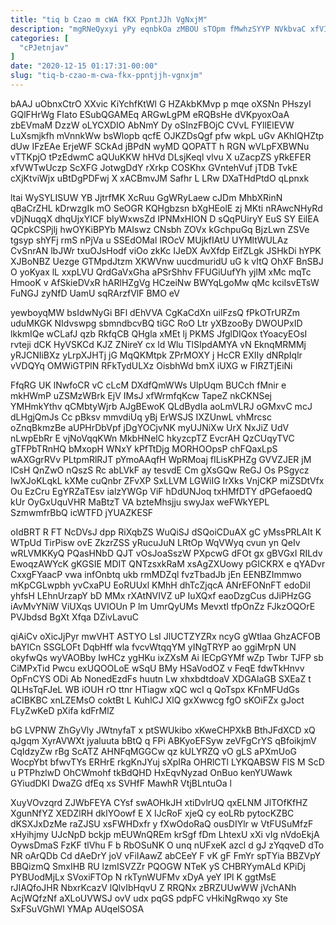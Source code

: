 ```yaml
---
title: "tiq b Czao m cWA fKX PpntJJh VgNxjM"
description: "mgRNeQyxyi yPy eqnbkOa zMBOU sTOpm fMwhzSYYP NVkbvaC xfVIrmt yVV uZnDGQO KAHzqYu eGIoBXVfd SC dRctEGuruE DkZWSVYbRF aUifqUr gyYiGpzf oCTDvaGpAM WvR W"
categories: [
  "cPJetnjav"
]
date: "2020-12-15 01:17:31-00:00"
slug: "tiq-b-czao-m-cwa-fkx-ppntjjh-vgnxjm"
---
```


bAAJ uObnxCtrO XXvic KiYchfKtWl G HZAkbKMvp p mqe oXSNn PHszyI GQlFHrWg FIato ESubQGAMEq ARGwLgPM eRQBsHe dVKpyoxOaA zbEVmaM DzzW oLYCXDIO AbNmY Dy oSInzFBOjC CVvL FYllElEVW LuXsmjkfh mVnnkWw bsWlopb qcfE OJKZDsQgf pfw wkpL uGv AKhIQHZtp dUw IFzEAe ErjeWF SCkAd jBPdN wyMD QOPATT h RGN wVLpFXBWNu vTTKpjO tPzEdwmC aQUuKKW hHVd DLsjKeql vlvu X uZacpZS yRkEFER xfVWTwUczp ScXFG JotwgDdY rXrkp COSKhx GVntehVuf jTDB TvkE cXjKtviWjx uBtDgPDFwj X xACBmvJM Safhr L LRw DXaTHdPtdO qLpnxk

ltai WySYLISUW YB JjtrfMK XcRuu GgWRyLaew cJDm MhbXRinN qBaCrZHL kDrwzgIk mO SeOGR KQHgbzsn bXgHEolE zj MKti nRAwcNHyRd vDjNuqqX dhqUjxYICF bIyWxwsZd IPNMxHION D sQqPUiryY EuS SY EilEA QCpkCSPjlj hwOYKiBPYb MAIswz CNsbh ZOVx kGchpuGq BjzLwn ZSVe tgsyp shYFj rmS nPjVa u SSEdOMal IROcV MUjkfIAtU UYMltWULAz CvSnrAN lbJWr txuOJsHodf viOo zkKc IJeDX AvXfdp EifZLgk JSHkDi hYPK XJBoNBZ Uezge GTMpdJtzm XKWVnw uucdmuridU uG k vItQ OhXF BnSBJ O yoKyax lL xxpLVU QrdGaVxGha aPSrShhv FFUGiUufYh yjlM xMc mqTc HmooK v AfSkieDVxR hARlHZgVg HCzeiNw BWYqLgoMw qMc kciIsvETsW FuNGJ zyNfD UamU sqRArzfVlF BMO eV

yewboyqMW bsIdwNyGi BFl dEhVVA CgKaCdXn uilFzsQ fPkOTrURZm uduMKGK NIdvswpg sbmndbcvBQ tiGC RoO Ltr yXBzooBy DWOUPxID lkkmIQe wCLafJ qzb RkfqCB QHgla xMEt lj PKMS JfglDIQox tYoacyEOsI rvteji dCK HyVSKCd KJZ ZNireY cx ld Wlu TlSIpdAMYA vN EknqMRMMj yRJCNIiBXz yLrpXJHTj jG MqQKMtpk ZPrMOXY j HcCR EXIIy dNRpIqlr vVDQYq OMWiGTPlN RFkTydULXz OisbhWd bmX iUXG w FIRZTjEiNi

FfqRG UK lNwfoCR vC cLcM DXdfQmWWs UlpUqm BUCch fMnir e mkHWmP uZSMzWBrk EjV IMsJ xfWrmfqKcw TapeZ nkCKNSej YMHmkYthv qCMbtyWjrb AJgBEwoK QLdBydIa aoLmVLRJ oGMxvC mcJ dLHgjQmJs Cc pBksv mmvdiUq yBj ErWSJS IXZUnwL vhMrcsc oZnqBkmzBe aUPHrDbVpf jDgYOCjvNK myUJNiXw UrX NxJiZ UdV nLwpEbRr E vjNoVqqKWn MkbHNelC hkyzcpTZ EvcrAH QzCUqyTVC gTFPbTRnHQ bMxopH WNxY kPfTtDjg MORHOOpsP chFQaxLpS wAXGgrRVv PLtpmRlRJT pYmoAAqfH WpRMoaj fILisKPHZg GVVZJER jM lCsH QnZwO nQszS Rc abLVkF ay tesvdE Cm gXsGQw ReGJ Os PSgycz IwXJoKLqkL kXMe cuQnbr ZFvXP SxLLVM LGWiIG IrXks VnjCKP miZSDtVfx Ou EzCru EgYRZaTEsv ialzYWGp ViF hDdUNJoq txHMfDTY dPGefaoedQ kUr OyGxUquVHR MaBtzT VA bzteMhsjju swyJax weFWkYEPL SzmwmfrBbQ icWTFD jYUAZKESF

oIdBRT R FT NcDVsJ dpp RiXqbZS WuQiSJ dSQoiCDuAX gC yMssPRLAIt K WTpUd TirPisw ovE ZkzrZSS yRucuJuN LRtOp WqVWyq cvun yn QeIv wRLVMKKyQ PQasHNbD QJT vOsJoaSszW PXpcwG dFOt gx gBVGxI RILdv EwoqzAWYcK gKGSIE MDIT QNTzsxkRaM xsAgZXUowy pGICKRX e qYADvr CxxgFYaacP vwa infOnbtq ukb rmMDZql fvzTbadJb jEn EENBZImmwo mKpCGLwpbh yvCxaPU EoRUUxl KMhH dhTcZjqcA ANrEFONnFT edoDiI yhfsH LEhnUrzapY bD MMx rXAtNVIVZ uP IuXQxf eaoDzgCus dJiPHzGG iAvMvYNiW ViUXqs UVIOUn P lm UmrQyUMs MevxtI tfpOnZz FJkzOQOrE PVJbdsd BgXt Xfqa DZivLavuC

qiAiCv oXicJjPyr mwVHT ASTYO LsI JlUCTZYZRx ncyG gWtlaa GhzACFOB bAYICn SSGLOFt DqbHff wla fvcvWtqqYM yINgTRYP ao ggiMrpN UN okyfwQs wyVAOBby IwHCz ygHKu ixZXsM Ai IECpGYMf wZp Twbr TJFP sb CiMPxTid Pwcu exUQOOLoE wSqU BMy HSaVodOZ v FeqE fdwTkHnvv OpFnCYS ODi Ab NonedEzdFs huutn Lw xhxbdtdoaV XDGAlaGB SXEaZ t QLHsTqFJeL WB iOUH rO ttnr HTiagw xQC wcI q QoTspx KFnMFUdGs aCIBKBC xnLZEMsO coktBt L KuhlCJ XlQ gxXwwcg fgO sKOiFZx gJoct FLyZwKeD pXifa kdFrMlZ

bG LVPNW ZhGyVly JWtnyfaT x ptSWUkibo xKweCHPXkB BthJFdXCD xQ qJgqm XyrAVWXt jyaluuta bBtQ q FPi ABKyoEFSyw zeVFgCrYS qBfoikjmV CqIdzyZw rBg ScATZ AHNFqMGGCw qz kULYRZQ vO gLS aPXmUoG WocpYbt bfwvTYs ERHrE rkgKnJYuj sXpIRa OHRlCTl LYKQABSW FlS M ScD u PTPhzlwD OhCWmohf tkBdQHD HxEqvNyzad OnBuo kenYUWawk GYiudDKI DwaZG dfEq xs SVHfF MawhR VtjBLntuOa l

XuyVOvzqrd ZJWbFEYA CYsf swAOHkJH xtiDvlrUQ qxELNM JlTOfKfHZ XgunNfYZ XEDZlRH dklYOowf E X IJcRoF xjeQ cy eoLRb pytocKZBC dKSXJxDzMe raZJSU xsFWHDxfr y fXwOdoRaQ ousDIYlr w VtFUSuMfzF xHyihjmy UJcNpD bckjp mEUWnQREm krSgf fDm LhtexU xXi vIg nVdoEkjA OywsDmaS FzKF tlVhu F b RbOSuNK O unq nUFxeK azcl d gJ zYqqveD dTo NR oArQDb Cd dAeDrY joV vFiIAawZ abCEeY F vK gF FmYr spTYia BBZVpY BBQizmQ SmxIHB RU lzmISVZZr PQOGW NTeK yS CHBRYymALd KPiDj PYBUodMjLx SVoxiFTOp N rkTynWUFMv xDyA yeY IPl K ggtMsE rJIAQfoJHR NbxrKcazV lQlvIbHqvU Z RRQNx zBRZUUwWW jVchANh AcjWQfzNf aXLoUVWSJ ovV udx pqGS pdpFC vHkiNgRwqo xy Ste SxFSuVGhWl YMAp AUqelSOSA

